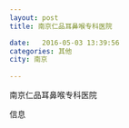 ```yaml
--- 
layout: post 
title: 南京仁品耳鼻喉专科医院

date:   2016-05-03 13:39:56 
categories: 其他  
city: 南京
  
--- 
```

   
南京仁品耳鼻喉专科医院

信息

